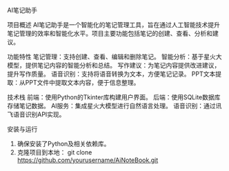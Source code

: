  AI笔记助手

 项目概述
AI笔记助手是一个智能化的笔记管理工具，旨在通过人工智能技术提升笔记管理的效率和智能化水平。项目主要功能包括笔记的创建、查看、分析和建议。

功能特性
笔记管理：支持创建、查看、编辑和删除笔记。
智能分析：基于星火大模型，提供笔记内容的智能分析和总结。
写作建议：为笔记内容提供改进建议，提升写作质量。
语音识别：支持将语音转换为文本，方便笔记记录。
PPT文本提取：从PPT文件中提取文本内容，便于信息整理。

技术栈
前端：使用Python的Tkinter库构建用户界面。
后端：使用SQLite数据库存储笔记数据。
AI服务：集成星火大模型进行自然语言处理。
语音识别：通过讯飞语音识别API实现。

安装与运行
1. 确保安装了Python及相关依赖库。
2. 克隆项目到本地：
   git clone https://github.com/yourusername/AiNoteBook.git